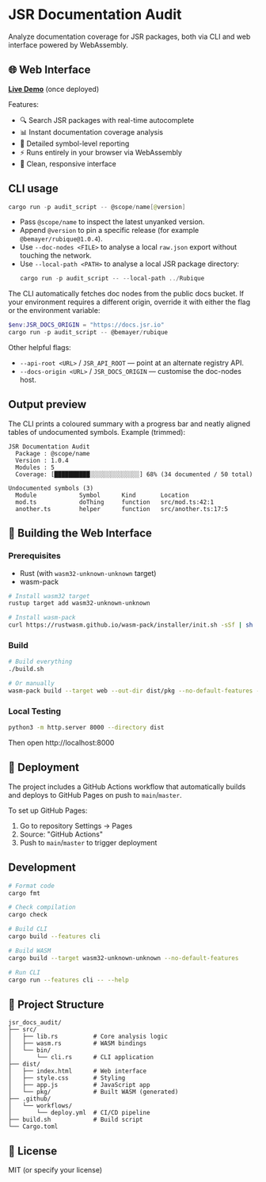# JSR Documentation Audit

Analyze documentation coverage for JSR packages, both via CLI and web interface powered by WebAssembly.

## 🌐 Web Interface

**[Live Demo](https://bemayer.github.io/jsr_docs_audit/)** (once deployed)

Features:
- 🔍 Search JSR packages with real-time autocomplete
- 📊 Instant documentation coverage analysis
- 📝 Detailed symbol-level reporting
- ⚡ Runs entirely in your browser via WebAssembly
- 🎨 Clean, responsive interface

## CLI usage

```powershell
cargo run -p audit_script -- @scope/name[@version]
```

- Pass `@scope/name` to inspect the latest unyanked version.
- Append `@version` to pin a specific release (for example
  `@bemayer/rubique@1.0.4`).
- Use `--doc-nodes <FILE>` to analyse a local `raw.json` export without touching
  the network.
- Use `--local-path <PATH>` to analyse a local JSR package directory:
  ```powershell
  cargo run -p audit_script -- --local-path ../Rubique
  ```

The CLI automatically fetches doc nodes from the public docs bucket. If your
environment requires a different origin, override it with either the flag or the
environment variable:

```powershell
$env:JSR_DOCS_ORIGIN = "https://docs.jsr.io"
cargo run -p audit_script -- @bemayer/rubique
```

Other helpful flags:

- `--api-root <URL>` / `JSR_API_ROOT` &mdash; point at an alternate registry
  API.
- `--docs-origin <URL>` / `JSR_DOCS_ORIGIN` &mdash; customise the doc-nodes
  host.

## Output preview

The CLI prints a coloured summary with a progress bar and neatly aligned tables
of undocumented symbols. Example (trimmed):

```
JSR Documentation Audit
  Package : @scope/name
  Version : 1.0.4
  Modules : 5
  Coverage: [██████████░░░░░░░░░░░░░░] 68% (34 documented / 50 total)

Undocumented symbols (3)
  Module            Symbol      Kind       Location
  mod.ts            doThing     function   src/mod.ts:42:1
  another.ts        helper      function   src/another.ts:17:5
```

## 🔧 Building the Web Interface

### Prerequisites

- Rust (with `wasm32-unknown-unknown` target)
- wasm-pack

```bash
# Install wasm32 target
rustup target add wasm32-unknown-unknown

# Install wasm-pack
curl https://rustwasm.github.io/wasm-pack/installer/init.sh -sSf | sh
```

### Build

```bash
# Build everything
./build.sh

# Or manually
wasm-pack build --target web --out-dir dist/pkg --no-default-features --release
```

### Local Testing

```bash
python3 -m http.server 8000 --directory dist
```

Then open http://localhost:8000

## 🚀 Deployment

The project includes a GitHub Actions workflow that automatically builds and deploys to GitHub Pages on push to `main`/`master`.

To set up GitHub Pages:
1. Go to repository Settings → Pages
2. Source: "GitHub Actions"
3. Push to `main`/`master` to trigger deployment

## Development

```bash
# Format code
cargo fmt

# Check compilation
cargo check

# Build CLI
cargo build --features cli

# Build WASM
cargo build --target wasm32-unknown-unknown --no-default-features

# Run CLI
cargo run --features cli -- --help
```

## 📁 Project Structure

```
jsr_docs_audit/
├── src/
│   ├── lib.rs          # Core analysis logic
│   ├── wasm.rs         # WASM bindings
│   └── bin/
│       └── cli.rs      # CLI application
├── dist/
│   ├── index.html      # Web interface
│   ├── style.css       # Styling
│   ├── app.js          # JavaScript app
│   └── pkg/            # Built WASM (generated)
├── .github/
│   └── workflows/
│       └── deploy.yml  # CI/CD pipeline
├── build.sh            # Build script
└── Cargo.toml
```

## 📜 License

MIT (or specify your license)
